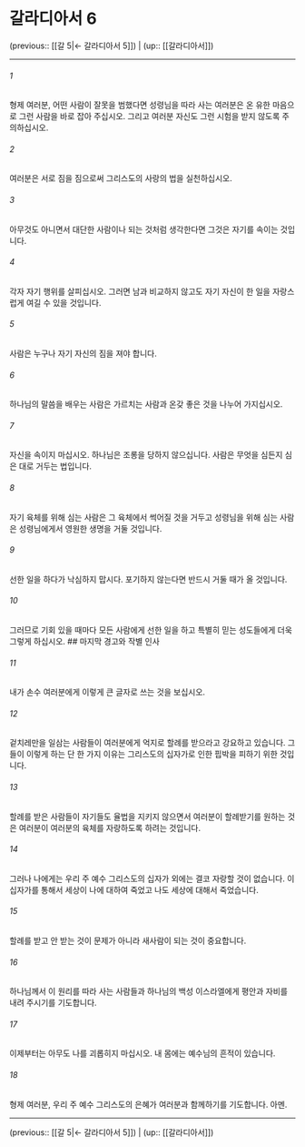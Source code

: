 # 갈라디아서 6

(previous:: [[갈 5|← 갈라디아서 5]]) | (up:: [[갈라디아서]])

***




###### 1 

형제 여러분, 어떤 사람이 잘못을 범했다면 성령님을 따라 사는 여러분은 온 유한 마음으로 그런 사람을 바로 잡아 주십시오. 그리고 여러분 자신도 그런 시험을 받지 않도록 주의하십시오. 



###### 2 

여러분은 서로 짐을 짐으로써 그리스도의 사랑의 법을 실천하십시오. 



###### 3 

아무것도 아니면서 대단한 사람이나 되는 것처럼 생각한다면 그것은 자기를 속이는 것입니다. 



###### 4 

각자 자기 행위를 살피십시오. 그러면 남과 비교하지 않고도 자기 자신이 한 일을 자랑스럽게 여길 수 있을 것입니다. 



###### 5 

사람은 누구나 자기 자신의 짐을 져야 합니다. 



###### 6 

하나님의 말씀을 배우는 사람은 가르치는 사람과 온갖 좋은 것을 나누어 가지십시오. 



###### 7 

자신을 속이지 마십시오. 하나님은 조롱을 당하지 않으십니다. 사람은 무엇을 심든지 심은 대로 거두는 법입니다. 



###### 8 

자기 육체를 위해 심는 사람은 그 육체에서 썩어질 것을 거두고 성령님을 위해 심는 사람은 성령님에게서 영원한 생명을 거둘 것입니다. 



###### 9 

선한 일을 하다가 낙심하지 맙시다. 포기하지 않는다면 반드시 거둘 때가 올 것입니다. 



###### 10 

그러므로 기회 있을 때마다 모든 사람에게 선한 일을 하고 특별히 믿는 성도들에게 더욱 그렇게 하십시오. ## 마지막 경고와 작별 인사 



###### 11 

내가 손수 여러분에게 이렇게 큰 글자로 쓰는 것을 보십시오. 



###### 12 

겉치레만을 일삼는 사람들이 여러분에게 억지로 할례를 받으라고 강요하고 있습니다. 그들이 이렇게 하는 단 한 가지 이유는 그리스도의 십자가로 인한 핍박을 피하기 위한 것입니다. 



###### 13 

할례를 받은 사람들이 자기들도 율법을 지키지 않으면서 여러분이 할례받기를 원하는 것은 여러분이 여러분의 육체를 자랑하도록 하려는 것입니다. 



###### 14 

그러나 나에게는 우리 주 예수 그리스도의 십자가 외에는 결코 자랑할 것이 없습니다. 이 십자가를 통해서 세상이 나에 대하여 죽었고 나도 세상에 대해서 죽었습니다. 



###### 15 

할례를 받고 안 받는 것이 문제가 아니라 새사람이 되는 것이 중요합니다. 



###### 16 

하나님께서 이 원리를 따라 사는 사람들과 하나님의 백성 이스라엘에게 평안과 자비를 내려 주시기를 기도합니다. 



###### 17 

이제부터는 아무도 나를 괴롭히지 마십시오. 내 몸에는 예수님의 흔적이 있습니다. 



###### 18 

형제 여러분, 우리 주 예수 그리스도의 은혜가 여러분과 함께하기를 기도합니다. 아멘.

***

(previous:: [[갈 5|← 갈라디아서 5]]) | (up:: [[갈라디아서]])
